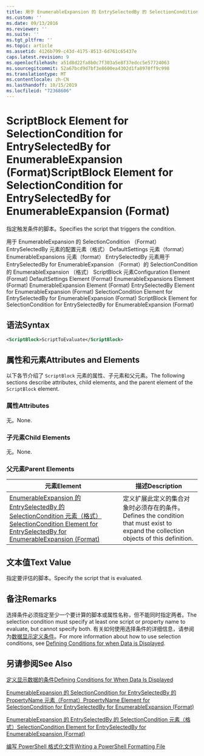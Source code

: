 ```yaml
---
title: 用于 EnumerableExpansion 的 EntrySelectedBy 的 SelectionCondition 的 ScriptBlock 元素（格式） |Microsoft Docs
ms.custom: ''
ms.date: 09/13/2016
ms.reviewer: ''
ms.suite: ''
ms.tgt_pltfrm: ''
ms.topic: article
ms.assetid: 4126b799-c43d-4175-8513-6d761c65437e
caps.latest.revision: 9
ms.openlocfilehash: a51d8d22fa8b0c7f303a5e8f37edcc5e57724063
ms.sourcegitcommit: 52a67bcd9d7bf3e8600ea4302d1fa8970ff9c998
ms.translationtype: MT
ms.contentlocale: zh-CN
ms.lasthandoff: 10/15/2019
ms.locfileid: "72368606"
---
```

# <a name="scriptblock-element-for-selectioncondition-for-entryselectedby-for-enumerableexpansion-format"></a><span data-ttu-id="19a7f-102">ScriptBlock Element for SelectionCondition for EntrySelectedBy for EnumerableExpansion (Format)</span><span class="sxs-lookup"><span data-stu-id="19a7f-102">ScriptBlock Element for SelectionCondition for EntrySelectedBy for EnumerableExpansion (Format)</span></span>

<span data-ttu-id="19a7f-103">指定触发条件的脚本。</span><span class="sxs-lookup"><span data-stu-id="19a7f-103">Specifies the script that triggers the condition.</span></span>

<span data-ttu-id="19a7f-104">用于 EnumerableExpansion 的 SelectionCondition （Format） EntrySelectedBy 元素的配置元素（格式） DefaultSettings 元素（format） EnumerableExpansions 元素（format） EntrySelectedBy 元素用于 EntrySelectedBy for EnumerableExpansion （Format）的 SelectionCondition 的 EnumerableExpansion （格式） ScriptBlock 元素</span><span class="sxs-lookup"><span data-stu-id="19a7f-104">Configuration Element (Format) DefaultSettings Element (Format) EnumerableExpansions Element (Format) EnumerableExpansion Element (Format) EntrySelectedBy Element for EnumerableExpansion (Format) SelectionCondition Element for EntrySelectedBy for EnumerableExpansion (Format) ScriptBlock Element for SelectionCondition for EntrySelectedBy for EnumerableExpansion (Format)</span></span>

## <a name="syntax"></a><span data-ttu-id="19a7f-105">语法</span><span class="sxs-lookup"><span data-stu-id="19a7f-105">Syntax</span></span>

```xml
<ScriptBlock>ScriptToEvaluate</ScriptBlock>
```

## <a name="attributes-and-elements"></a><span data-ttu-id="19a7f-106">属性和元素</span><span class="sxs-lookup"><span data-stu-id="19a7f-106">Attributes and Elements</span></span>

<span data-ttu-id="19a7f-107">以下各节介绍了 `ScriptBlock` 元素的属性、子元素和父元素。</span><span class="sxs-lookup"><span data-stu-id="19a7f-107">The following sections describe attributes, child elements, and the parent element of the `ScriptBlock` element.</span></span>

### <a name="attributes"></a><span data-ttu-id="19a7f-108">属性</span><span class="sxs-lookup"><span data-stu-id="19a7f-108">Attributes</span></span>

<span data-ttu-id="19a7f-109">无。</span><span class="sxs-lookup"><span data-stu-id="19a7f-109">None.</span></span>

### <a name="child-elements"></a><span data-ttu-id="19a7f-110">子元素</span><span class="sxs-lookup"><span data-stu-id="19a7f-110">Child Elements</span></span>

<span data-ttu-id="19a7f-111">无。</span><span class="sxs-lookup"><span data-stu-id="19a7f-111">None.</span></span>

### <a name="parent-elements"></a><span data-ttu-id="19a7f-112">父元素</span><span class="sxs-lookup"><span data-stu-id="19a7f-112">Parent Elements</span></span>

|<span data-ttu-id="19a7f-113">元素</span><span class="sxs-lookup"><span data-stu-id="19a7f-113">Element</span></span>|<span data-ttu-id="19a7f-114">描述</span><span class="sxs-lookup"><span data-stu-id="19a7f-114">Description</span></span>|
|-------------|-----------------|
|[<span data-ttu-id="19a7f-115">EnumerableExpansion 的 EntrySelectedBy 的 SelectionCondition 元素（格式）</span><span class="sxs-lookup"><span data-stu-id="19a7f-115">SelectionCondition Element for EntrySelectedBy for EnumerableExpansion (Format)</span></span>](./selectioncondition-element-for-entryselectedby-for-enumerableexpansion-format.md)|<span data-ttu-id="19a7f-116">定义扩展此定义的集合对象时必须存在的条件。</span><span class="sxs-lookup"><span data-stu-id="19a7f-116">Defines the condition that must exist to expand the collection objects of this definition.</span></span>|

## <a name="text-value"></a><span data-ttu-id="19a7f-117">文本值</span><span class="sxs-lookup"><span data-stu-id="19a7f-117">Text Value</span></span>

<span data-ttu-id="19a7f-118">指定要评估的脚本。</span><span class="sxs-lookup"><span data-stu-id="19a7f-118">Specify the script that is evaluated.</span></span>

## <a name="remarks"></a><span data-ttu-id="19a7f-119">备注</span><span class="sxs-lookup"><span data-stu-id="19a7f-119">Remarks</span></span>

<span data-ttu-id="19a7f-120">选择条件必须指定至少一个要计算的脚本或属性名称，但不能同时指定两者。</span><span class="sxs-lookup"><span data-stu-id="19a7f-120">The selection condition must specify at least one script or property name to evaluate, but cannot specify both.</span></span> <span data-ttu-id="19a7f-121">有关如何使用选择条件的详细信息，请参阅为[数据显示定义条件](./defining-conditions-for-displaying-data.md)。</span><span class="sxs-lookup"><span data-stu-id="19a7f-121">For more information about how to use selection conditions, see [Defining Conditions for when Data is Displayed](./defining-conditions-for-displaying-data.md).</span></span>

## <a name="see-also"></a><span data-ttu-id="19a7f-122">另请参阅</span><span class="sxs-lookup"><span data-stu-id="19a7f-122">See Also</span></span>

[<span data-ttu-id="19a7f-123">定义显示数据的条件</span><span class="sxs-lookup"><span data-stu-id="19a7f-123">Defining Conditions for When Data Is Displayed</span></span>](./defining-conditions-for-displaying-data.md)

[<span data-ttu-id="19a7f-124">EnumerableExpansion 的 SelectionCondition for EntrySelectedBy 的 PropertyName 元素（Format）</span><span class="sxs-lookup"><span data-stu-id="19a7f-124">PropertyName Element for SelectionCondition for EntrySelectedBy for EnumerableExpansion (Format)</span></span>](./propertyname-element-for-selectioncondition-for-entryselectedby-for-enumerableexpansion-format.md)

[<span data-ttu-id="19a7f-125">EnumerableExpansion 的 EntrySelectedBy 的 SelectionCondition 元素（格式）</span><span class="sxs-lookup"><span data-stu-id="19a7f-125">SelectionCondition Element for EntrySelectedBy for EnumerableExpansion (Format)</span></span>](./selectioncondition-element-for-entryselectedby-for-enumerableexpansion-format.md)

[<span data-ttu-id="19a7f-126">编写 PowerShell 格式化文件</span><span class="sxs-lookup"><span data-stu-id="19a7f-126">Writing a PowerShell Formatting File</span></span>](./writing-a-powershell-formatting-file.md)
